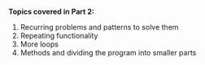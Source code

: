 <b>Topics covered in Part 2: </b>
1. Recurring problems and patterns to solve them
2. Repeating functionality
3. More loops
4. Methods and dividing the program into smaller parts
